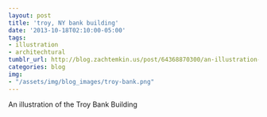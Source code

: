 ```yaml
---
layout: post
title: 'troy, NY bank building'
date: '2013-10-18T02:10:00-05:00'
tags:
- illustration
- architechtural
tumblr_url: http://blog.zachtemkin.us/post/64368870300/an-illustration-of-the-troy-bank-building
categories: blog
img: 
- "/assets/img/blog_images/troy-bank.png" 
---
```

An illustration of the Troy Bank Building 
